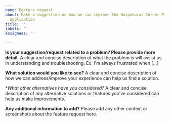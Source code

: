 ```yaml
---
name: Feature request
about: Make a suggestion on how we can improve the Waipukurau Corner Pizzeria web
  application
title: ''
labels: ''
assignees: ''

---
```


**Is your suggestion/request related to a problem? Please provide more detail.**
A clear and concise description of what the problem is will assist us in understanding and troubleshooting. Ex. I'm always frustrated when [...]

**What solution would you like to see?**
A clear and concise description of how we can address/improve your experience can help us find a solution.

**What other alternatives have you considered?*
A clear and concise description of any alternative solutions or features you've considered can help us make improvements.

**Any additional information to add?**
Please add any other context or screenshots about the feature request here.
